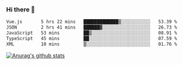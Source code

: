 ### Hi there 👋



<!--
**webB1an/webB1an** is a ✨ _special_ ✨ repository because its `README.md` (this file) appears on your GitHub profile.

Here are some ideas to get you started:

- 🔭 I’m currently working on ...
- 🌱 I’m currently learning ...
- 👯 I’m looking to collaborate on ...
- 🤔 I’m looking for help with ...
- 💬 Ask me about ...
- 📫 How to reach me: ...
- 😄 Pronouns: ...
- ⚡ Fun fact: ...
-->

<!--START_SECTION:waka-->

```txt
Vue.js       5 hrs 22 mins   █████████████▒░░░░░░░░░░░   53.39 %
JSON         2 hrs 41 mins   ██████▓░░░░░░░░░░░░░░░░░░   26.73 %
JavaScript   53 mins         ██▒░░░░░░░░░░░░░░░░░░░░░░   08.91 %
TypeScript   45 mins         ██░░░░░░░░░░░░░░░░░░░░░░░   07.59 %
XML          10 mins         ▒░░░░░░░░░░░░░░░░░░░░░░░░   01.76 %
```

<!--END_SECTION:waka-->


[![Anurag's github stats](https://github-readme-stats.vercel.app/api?username=webB1an&show_icons=true&theme=radical)](https://github.com/anuraghazra/github-readme-stats)

